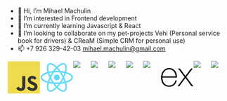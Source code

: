 - 👋 Hi, I’m Mihael Machulin
- 👀 I’m interested in Frontend development
- 🌱 I’m currently learning Javascript & React
- 💞️ I’m looking to collaborate on my pet-projects Vehi (Personal service book for drivers) & CReaM (Simple CRM for personal use)
- 📫 +7 926 329-42-03 mihael.machulin@gmail.com

<div style="display: flex">
  <img src="https://raw.githubusercontent.com/devicons/devicon/1119b9f84c0290e0f0b38982099a2bd027a48bf1/icons/javascript/javascript-original.svg" width="75px">
  <img src="https://raw.githubusercontent.com/devicons/devicon/1119b9f84c0290e0f0b38982099a2bd027a48bf1/icons/react/react-original.svg" width="75px">
  <img src="https://brandeps.com/logo-download/R/React-Router-logo-vector-01.svg" width="75px">
  <img src="https://cdn.worldvectorlogo.com/logos/vitejs.svg" width="75px">
  <img src="https://cdn.worldvectorlogo.com/logos/html-1.svg" width="75px">
  <img src="https://cdn.worldvectorlogo.com/logos/css-3.svg" width="75px">
  <img src="https://cdn.worldvectorlogo.com/logos/nodejs-icon.svg" width="75px">
  <img src="https://raw.githubusercontent.com/devicons/devicon/1119b9f84c0290e0f0b38982099a2bd027a48bf1/icons/express/express-original.svg" width="75px">
  <img src="https://cdn.worldvectorlogo.com/logos/git-icon.svg" width="75px">
  <img src="https://cdn.worldvectorlogo.com/logos/npm-square-red-1.svg" width="75px">
</div>
